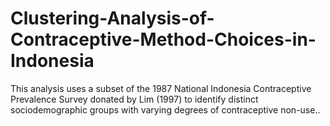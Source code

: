 # Clustering-Analysis-of-Contraceptive-Method-Choices-in-Indonesia
This analysis uses a subset of the 1987 National Indonesia Contraceptive Prevalence Survey donated by Lim (1997) to identify distinct sociodemographic groups with varying degrees of contraceptive non-use..
